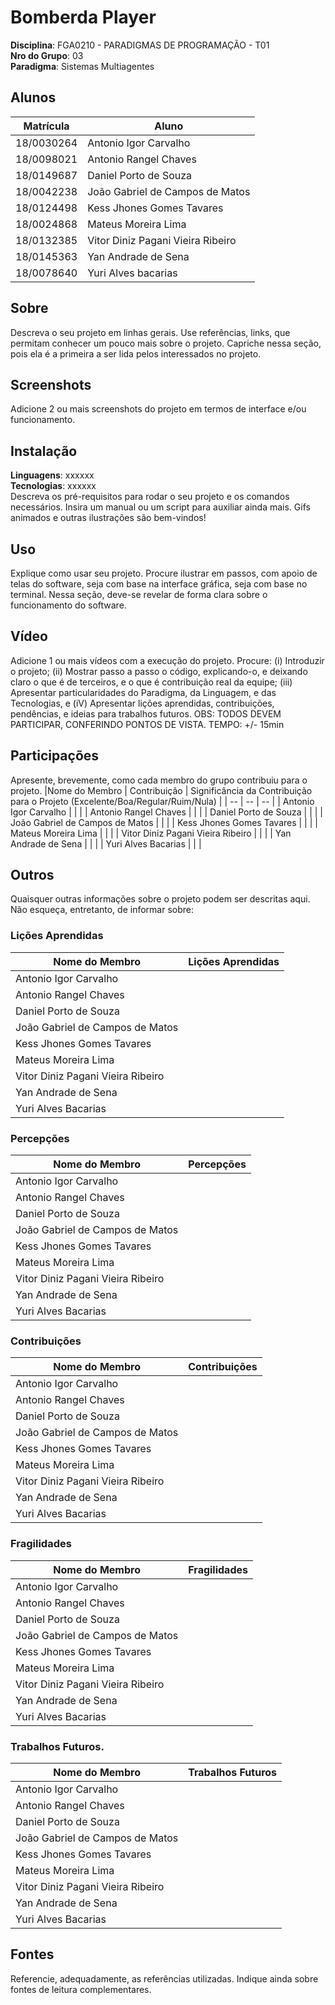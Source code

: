 # Bomberda Player

**Disciplina**: FGA0210 - PARADIGMAS DE PROGRAMAÇÃO - T01 <br>
**Nro do Grupo**: 03<br>
**Paradigma**: Sistemas Multiagentes<br>

## Alunos
| Matrícula | Aluno |
| :-: | -- |
|18/0030264|Antonio Igor Carvalho|
|18/0098021|Antonio Rangel Chaves|
|18/0149687|Daniel Porto de Souza|
|18/0042238|João Gabriel de Campos de Matos|
|18/0124498|Kess Jhones Gomes Tavares|
|18/0024868|Mateus Moreira Lima|
|18/0132385|Vitor Diniz Pagani Vieira Ribeiro|
|18/0145363|Yan Andrade de Sena|
|18/0078640|Yuri Alves bacarias|

## Sobre 
Descreva o seu projeto em linhas gerais. 
Use referências, links, que permitam conhecer um pouco mais sobre o projeto.
Capriche nessa seção, pois ela é a primeira a ser lida pelos interessados no projeto.

## Screenshots
Adicione 2 ou mais screenshots do projeto em termos de interface e/ou funcionamento.

## Instalação 
**Linguagens**: xxxxxx<br>
**Tecnologias**: xxxxxx<br>
Descreva os pré-requisitos para rodar o seu projeto e os comandos necessários.
Insira um manual ou um script para auxiliar ainda mais.
Gifs animados e outras ilustrações são bem-vindos!

## Uso 
Explique como usar seu projeto.
Procure ilustrar em passos, com apoio de telas do software, seja com base na interface gráfica, seja com base no terminal.
Nessa seção, deve-se revelar de forma clara sobre o funcionamento do software.

## Vídeo
Adicione 1 ou mais vídeos com a execução do projeto.
Procure: 
(i) Introduzir o projeto;
(ii) Mostrar passo a passo o código, explicando-o, e deixando claro o que é de terceiros, e o que é contribuição real da equipe;
(iii) Apresentar particularidades do Paradigma, da Linguagem, e das Tecnologias, e
(iV) Apresentar lições aprendidas, contribuições, pendências, e ideias para trabalhos futuros.
OBS: TODOS DEVEM PARTICIPAR, CONFERINDO PONTOS DE VISTA.
TEMPO: +/- 15min

## Participações
Apresente, brevemente, como cada membro do grupo contribuiu para o projeto.
|Nome do Membro | Contribuição | Significância da Contribuição para o Projeto (Excelente/Boa/Regular/Ruim/Nula) |
| -- | -- | -- |
| Antonio Igor Carvalho | | | 
| Antonio Rangel Chaves | | | 
| Daniel Porto de Souza | | | 
| João Gabriel de Campos de Matos | | | 
| Kess Jhones Gomes Tavares | | | 
| Mateus Moreira Lima | | |
| Vitor Diniz Pagani Vieira Ribeiro | | | 
| Yan Andrade de Sena | | | 
| Yuri Alves Bacarias | | | 

## Outros 
Quaisquer outras informações sobre o projeto podem ser descritas aqui. Não esqueça, entretanto, de informar sobre:
### Lições Aprendidas

|Nome do Membro | Lições Aprendidas | 
| -- | -- |
| Antonio Igor Carvalho | | 
| Antonio Rangel Chaves | |  
| Daniel Porto de Souza | |  
| João Gabriel de Campos de Matos | |
| Kess Jhones Gomes Tavares | |
| Mateus Moreira Lima | |
| Vitor Diniz Pagani Vieira Ribeiro | |
| Yan Andrade de Sena | |
| Yuri Alves Bacarias | |

### Percepções

|Nome do Membro | Percepções | 
| -- | -- |
| Antonio Igor Carvalho | | 
| Antonio Rangel Chaves | |  
| Daniel Porto de Souza | |  
| João Gabriel de Campos de Matos | |
| Kess Jhones Gomes Tavares | |
| Mateus Moreira Lima | |
| Vitor Diniz Pagani Vieira Ribeiro | |
| Yan Andrade de Sena | |
| Yuri Alves Bacarias | |

### Contribuições 

|Nome do Membro | Contribuições | 
| -- | -- |
| Antonio Igor Carvalho | | 
| Antonio Rangel Chaves | |  
| Daniel Porto de Souza | |  
| João Gabriel de Campos de Matos | |
| Kess Jhones Gomes Tavares | |
| Mateus Moreira Lima | |
| Vitor Diniz Pagani Vieira Ribeiro | |
| Yan Andrade de Sena | |
| Yuri Alves Bacarias | |

### Fragilidades

|Nome do Membro | Fragilidades | 
| -- | -- |
| Antonio Igor Carvalho | | 
| Antonio Rangel Chaves | |  
| Daniel Porto de Souza | |  
| João Gabriel de Campos de Matos | |
| Kess Jhones Gomes Tavares | |
| Mateus Moreira Lima | |
| Vitor Diniz Pagani Vieira Ribeiro | |
| Yan Andrade de Sena | |
| Yuri Alves Bacarias | |

### Trabalhos Futuros.

|Nome do Membro | Trabalhos Futuros | 
| -- | -- |
| Antonio Igor Carvalho | | 
| Antonio Rangel Chaves | |  
| Daniel Porto de Souza | |  
| João Gabriel de Campos de Matos | |
| Kess Jhones Gomes Tavares | |
| Mateus Moreira Lima | |
| Vitor Diniz Pagani Vieira Ribeiro | |
| Yan Andrade de Sena | |
| Yuri Alves Bacarias | |

## Fontes
Referencie, adequadamente, as referências utilizadas.
Indique ainda sobre fontes de leitura complementares.
